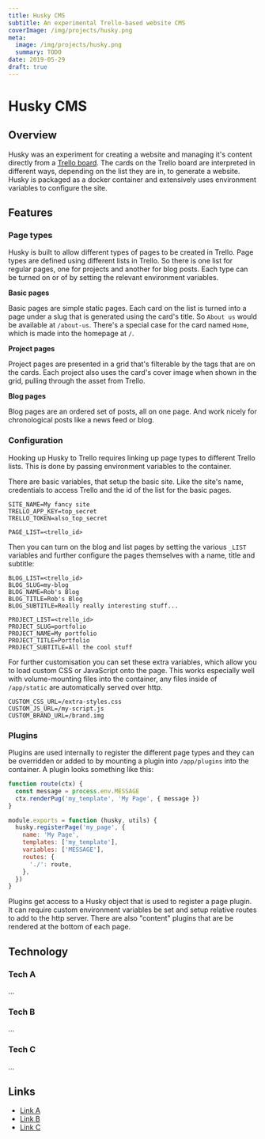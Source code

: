 ```yaml
---
title: Husky CMS
subtitle: An experimental Trello-based website CMS
coverImage: /img/projects/husky.png
meta:
  image: /img/projects/husky.png
  summary: TODO
date: 2019-05-29
draft: true
---
```


# Husky CMS

## Overview

Husky was an experiment for creating a website and managing it's content directly from a [Trello board](https://trello.com).
The cards on the Trello board are interpreted in different ways, depending on the list they are in, to generate a website.
Husky is packaged as a docker container and extensively uses environment variables to configure the site.

## Features

### Page types

Husky is built to allow different types of pages to be created in Trello.
Page types are defined using different lists in Trello.
So there is one list for regular pages, one for projects and another for blog posts.
Each type can be turned on or of by setting the relevant environment variables.

**Basic pages**

Basic pages are simple static pages.
Each card on the list is turned into a page under a slug that is generated using the card's title.
So `About us` would be available at `/about-us`.
There's a special case for the card named `Home`, which is made into the homepage at `/`.

**Project pages**

Project pages are presented in a grid that's filterable by the tags that are on the cards.
Each project also uses the card's cover image when shown in the grid, pulling through the asset from Trello.

**Blog pages**

Blog pages are an ordered set of posts, all on one page. And work nicely for chronological posts
like a news feed or blog.

### Configuration

Hooking up Husky to Trello requires linking up page types to different Trello lists.
This is done by passing environment variables to the container.

There are basic variables, that setup the basic site.
Like the site's name, credentials to access Trello
and the id of the list for the basic pages.

```env
SITE_NAME=My fancy site
TRELLO_APP_KEY=top_secret
TRELLO_TOKEN=also_top_secret

PAGE_LIST=<trello_id>
```

Then you can turn on the blog and list pages by setting the various `_LIST` variables
and further configure the pages themselves with a name, title and subtitle:

```env
BLOG_LIST=<trello_id>
BLOG_SLUG=my-blog
BLOG_NAME=Rob's Blog
BLOG_TITLE=Rob's Blog
BLOG_SUBTITLE=Really really interesting stuff...

PROJECT_LIST=<trello_id>
PROJECT_SLUG=portfolio
PROJECT_NAME=My portfolio
PROJECT_TITLE=Portfolio
PROJECT_SUBTITLE=All the cool stuff
```

For further customisation you can set these extra variables,
which allow you to load custom CSS or JavaScript onto the page.
This works especially well with volume-mounting files into the container,
any files inside of `/app/static` are automatically served over http.

```env
CUSTOM_CSS_URL=/extra-styles.css
CUSTOM_JS_URL=/my-script.js
CUSTOM_BRAND_URL=/brand.img
```

### Plugins

Plugins are used internally to register the different page types and they can be overridden
or added to by mounting a plugin into `/app/plugins` into the container.
A plugin looks something like this:

```js
function route(ctx) {
  const message = process.env.MESSAGE
  ctx.renderPug('my_template', 'My Page', { message })
}

module.exports = function (husky, utils) {
  husky.registerPage('my_page', {
    name: 'My Page',
    templates: ['my_template'],
    variables: ['MESSAGE'],
    routes: {
      './': route,
    },
  })
}
```

Plugins get access to a Husky object that is used to register a page plugin.
It can require custom environment variables be set and setup relative routes to add to the http server.
There are also "content" plugins that are be rendered at the bottom of each page.

## Technology

### Tech A

...

### Tech B

...

### Tech C

...

## Links

- [Link A](...)
- [Link B](...)
- [Link C](...)
